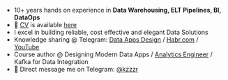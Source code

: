 * 10+ years hands on experience in **Data Warehousing, ELT Pipelines, BI, DataOps**
* 📄 [CV](https://drive.google.com/file/d/1Mlgen4kv8F8tEUkl5NXOdrkRHwELAo7k/view?usp=sharing) is available [here](https://drive.google.com/file/d/1Mlgen4kv8F8tEUkl5NXOdrkRHwELAo7k/view?usp=sharing)
* I excel in building reliable, cost effective and elegant Data Solutions
* Knowledge sharing @ Telegram: [Data Apps Design](https://t.me/data_apps) / [Habr.com](https://habr.com/ru/users/kzzzr/posts/) / [YouTube](https://www.youtube.com/channel/UCDYttq5-EjVkZFKBDXPtodw)
* Course author @ Designing Modern Data Apps / [Analytics Engineer](https://github.com/kzzzr/analytics-engineer) / Kafka for Data Integration
* 📩 Direct message me on Telegram: [@kzzzr](https://t.me/kzzzr)


<!--


**kzzzr/kzzzr** is a ✨ _special_ ✨ repository because its `README.md` (this file) appears on your GitHub profile.

Here are some ideas to get you started:

### Hi there 👋

- 🔭 I’m currently working on ...
- 🌱 I’m currently learning ...
- 👯 I’m looking to collaborate on ...
- 🤔 I’m looking for help with ...
- 💬 Ask me about ...
- 📫 How to reach me: ...
- 😄 Pronouns: ...
- ⚡ Fun fact: ...
-->
